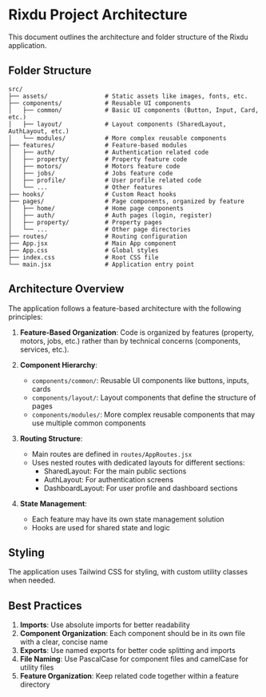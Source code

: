 # Rixdu Project Architecture

This document outlines the architecture and folder structure of the Rixdu application.

## Folder Structure

```
src/
├── assets/                # Static assets like images, fonts, etc.
├── components/            # Reusable UI components
│   ├── common/            # Basic UI components (Button, Input, Card, etc.)
│   ├── layout/            # Layout components (SharedLayout, AuthLayout, etc.)
│   └── modules/           # More complex reusable components
├── features/              # Feature-based modules
│   ├── auth/              # Authentication related code
│   ├── property/          # Property feature code
│   ├── motors/            # Motors feature code
│   ├── jobs/              # Jobs feature code
│   ├── profile/           # User profile related code
│   └── ...                # Other features
├── hooks/                 # Custom React hooks
├── pages/                 # Page components, organized by feature
│   ├── home/              # Home page components
│   ├── auth/              # Auth pages (login, register)
│   ├── property/          # Property pages
│   └── ...                # Other page directories
├── routes/                # Routing configuration
├── App.jsx                # Main App component
├── App.css                # Global styles
├── index.css              # Root CSS file
└── main.jsx               # Application entry point
```

## Architecture Overview

The application follows a feature-based architecture with the following principles:

1. **Feature-Based Organization**: Code is organized by features (property, motors, jobs, etc.) rather than by technical concerns (components, services, etc.).

2. **Component Hierarchy**:

   - `components/common/`: Reusable UI components like buttons, inputs, cards
   - `components/layout/`: Layout components that define the structure of pages
   - `components/modules/`: More complex reusable components that may use multiple common components

3. **Routing Structure**:

   - Main routes are defined in `routes/AppRoutes.jsx`
   - Uses nested routes with dedicated layouts for different sections:
     - SharedLayout: For the main public sections
     - AuthLayout: For authentication screens
     - DashboardLayout: For user profile and dashboard sections

4. **State Management**:
   - Each feature may have its own state management solution
   - Hooks are used for shared state and logic

## Styling

The application uses Tailwind CSS for styling, with custom utility classes when needed.

## Best Practices

1. **Imports**: Use absolute imports for better readability
2. **Component Organization**: Each component should be in its own file with a clear, concise name
3. **Exports**: Use named exports for better code splitting and imports
4. **File Naming**: Use PascalCase for component files and camelCase for utility files
5. **Feature Organization**: Keep related code together within a feature directory
